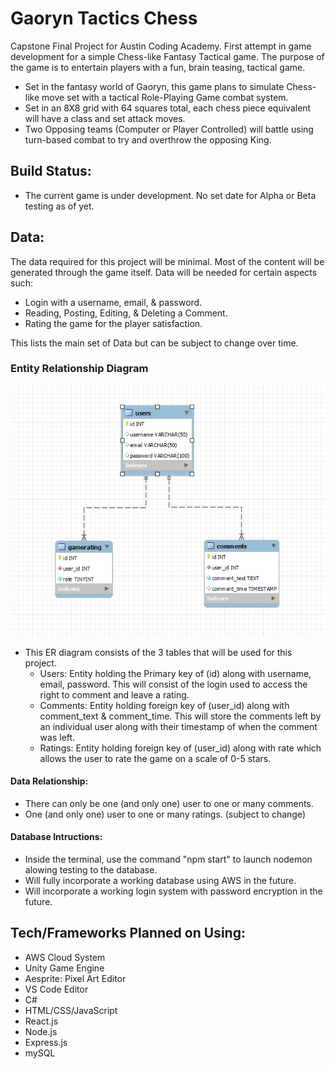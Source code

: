 # Gaoryn Tactics Chess

Capstone Final Project for Austin Coding Academy. First attempt in game development for a simple Chess-like Fantasy Tactical game. The purpose of the game is to entertain players with a fun, brain teasing, tactical game.

- Set in the fantasy world of Gaoryn, this game plans to simulate Chess-like move set with a tactical Role-Playing Game combat system.
- Set in an 8X8 grid with 64 squares total, each chess piece equivalent will have a class and set attack moves.
- Two Opposing teams (Computer or Player Controlled) will battle using turn-based combat to try and overthrow the opposing King.

## Build Status:

- The current game is under development. No set date for Alpha or Beta testing as of yet.

<!-- Will add over time
## Table of Contents
## Requirements
## Installation
## Configuration
## Troubleshooting & FAQ  -->

## Data:

The data required for this project will be minimal. Most of the content will be generated through the game itself. Data will be needed for certain aspects such:

- Login with a username, email, & password.
- Reading, Posting, Editing, & Deleting a Comment.
- Rating the game for the player satisfaction.

This lists the main set of Data but can be subject to change over time.

### Entity Relationship Diagram

![Capstone ER Diagram](img/Capstone%20ERD.jpg "er_diagram")

- This ER diagram consists of the 3 tables that will be used for this project.
  - Users: Entity holding the Primary key of (id) along with username, email, password. This will consist of the login used to access the right to comment and leave a rating.
  - Comments: Entity holding foreign key of (user_id) along with comment_text & comment_time. This will store the comments left by an individual user along with their timestamp of when the comment was left.
  - Ratings: Entity holding foreign key of (user_id) along with rate which allows the user to rate the game on a scale of 0-5 stars.

#### Data Relationship:

- There can only be one (and only one) user to one or many comments.
- One (and only one) user to one or many ratings. (subject to change)

#### Database Intructions:

- Inside the terminal, use the command "npm start" to launch nodemon alowing testing to the database.
- Will fully incorporate a working database using AWS in the future.
- Will incorporate a working login system with password encryption in the future.

## Tech/Frameworks Planned on Using:

- AWS Cloud System
- Unity Game Engine
- Aesprite: Pixel Art Editor
- VS Code Editor
- C#
- HTML/CSS/JavaScript
- React.js
- Node.js
- Express.js
- mySQL
